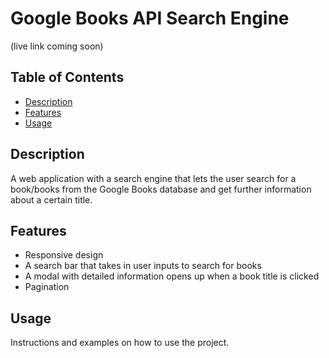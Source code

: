 # Google Books API Search Engine

(live link coming soon)

## Table of Contents

- [Description](#description)
- [Features](#features)
- [Usage](#usage)

## Description

A web application with a search engine that lets the user search for a book/books from the Google Books database and get further information about a certain title. 

## Features

- Responsive design 
- A search bar that takes in user inputs to search for books 
- A modal with detailed information opens up when a book title is clicked 
- Pagination 

## Usage

Instructions and examples on how to use the project.